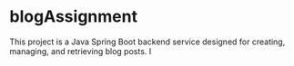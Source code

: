 # blogAssignment
This project is a Java Spring Boot backend service designed for creating, managing, and retrieving blog posts. I
